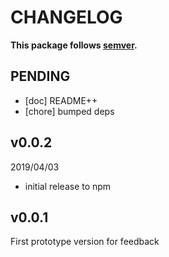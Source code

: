 # CHANGELOG
**This package follows [semver](https://semver.org/).**

## PENDING
* [doc] README++
* [chore] bumped deps

## v0.0.2
2019/04/03
* initial release to npm

## v0.0.1
First prototype version for feedback
